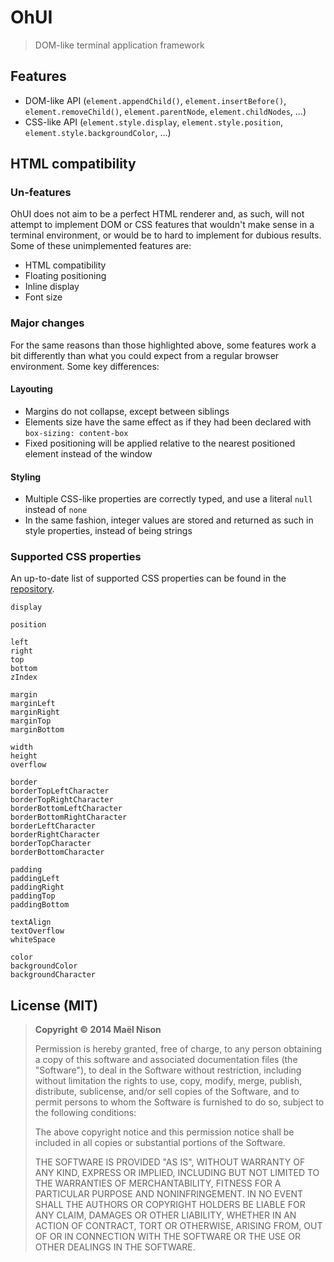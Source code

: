 # OhUI

> DOM-like terminal application framework

## Features

  - DOM-like API (`element.appendChild()`, `element.insertBefore()`, `element.removeChild()`, `element.parentNode`, `element.childNodes`, ...)
  - CSS-like API (`element.style.display`, `element.style.position`, `element.style.backgroundColor`, ...)

## HTML compatibility

### Un-features

OhUI does not aim to be a perfect HTML renderer and, as such, will not attempt to implement DOM or CSS features that wouldn't make sense in a terminal environment, or would be to hard to implement for dubious results. Some of these unimplemented features are:

  - HTML compatibility
  - Floating positioning
  - Inline display
  - Font size

### Major changes

For the same reasons than those highlighted above, some features work a bit differently than what you could expect from a regular browser environment. Some key differences:

#### Layouting

  - Margins do not collapse, except between siblings
  - Elements size have the same effect as if they had been declared with `box-sizing: content-box`
  - Fixed positioning will be applied relative to the nearest positioned element instead of the window

#### Styling

  - Multiple CSS-like properties are correctly typed, and use a literal `null` instead of `none`
  - In the same fashion, integer values are stored and returned as such in style properties, instead of being strings

### Supported CSS properties

An up-to-date list of supported CSS properties can be found in the [repository](sources/core/style/styleProperties.js).

```
display

position

left
right
top
bottom
zIndex

margin
marginLeft
marginRight
marginTop
marginBottom

width
height
overflow

border
borderTopLeftCharacter
borderTopRightCharacter
borderBottomLeftCharacter
borderBottomRightCharacter
borderLeftCharacter
borderRightCharacter
borderTopCharacter
borderBottomCharacter

padding
paddingLeft
paddingRight
paddingTop
paddingBottom

textAlign
textOverflow
whiteSpace

color
backgroundColor
backgroundCharacter
```

## License (MIT)

> **Copyright © 2014 Maël Nison**
>
> Permission is hereby granted, free of charge, to any person obtaining a copy of this software and associated documentation files (the "Software"), to deal in the Software without restriction, including without limitation the rights to use, copy, modify, merge, publish, distribute, sublicense, and/or sell copies of the Software, and to permit persons to whom the Software is furnished to do so, subject to the following conditions:
>
> The above copyright notice and this permission notice shall be included in all copies or substantial portions of the Software.
>
> THE SOFTWARE IS PROVIDED "AS IS", WITHOUT WARRANTY OF ANY KIND, EXPRESS OR IMPLIED, INCLUDING BUT NOT LIMITED TO THE WARRANTIES OF MERCHANTABILITY, FITNESS FOR A PARTICULAR PURPOSE AND NONINFRINGEMENT. IN NO EVENT SHALL THE AUTHORS OR COPYRIGHT HOLDERS BE LIABLE FOR ANY CLAIM, DAMAGES OR OTHER LIABILITY, WHETHER IN AN ACTION OF CONTRACT, TORT OR OTHERWISE, ARISING FROM, OUT OF OR IN CONNECTION WITH THE SOFTWARE OR THE USE OR OTHER DEALINGS IN THE SOFTWARE.

